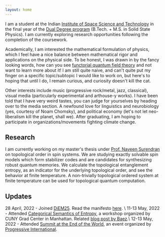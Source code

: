 ```yaml
---
layout: home
---
```



I am a student at the Indian [Institute of Space Science and Technology](https://iist.ac.in/) in the final year of the [Dual Degree program](https://iist.ac.in/admissions/undergraduate/dualdegree) (B.Tech. + M.S. in Solid State Physics). I am currently exploring research opportunities following the completion of the coursework.

Academically, I am interested the mathematical formulation of physics, which I feel have a nice balance between mathematical rigor and applications on the physical side. To be honest, I was drawn in by the fancy looking words, how can you see [functorial quantum field theory](https://ncatlab.org/nlab/show/functorial%20field%20theory) and not want to learn more about it! I am still quite naive, and can't quite put my finger on a specific topic/subtopic I would like to work on, but here's to hoping that until I do, I remain curious, and curiosity doesn't kill the cat.

Other interests include music (progressive rock/metal, jazz, classical), visual media (particularly experimental and arthouse-y works). I have been told that I have very weird tastes, you can judge for yourselves by heading over to the media section. A newfound love for linguistics and neurobiology (yes, courtesy of Noam Chomsky), and political economy (let's not let neo-liberalism kill the planet, shall we). After graduating, I am hoping to participate in organizations/movements fighting climate change.

## Research
I am currently working on my master's thesis under [Prof. Naveen Surendran](https://iist.ac.in/physics/naveen.surendran) on topological order in spin systems. We are studying exactly solvable spin models which form stabilizer codes and are candidates for synthesizing robust quantum memories. We calculate the topological entanglement entropy, as an indicator for the underlying topological order, and see the behavior at finite temperature. A non-trivially topological ordered system at finite temperature can be used for topological quantum computation.

## Updates

28 April, 2022    -     Joined [DiEM25](https://diem25.org/en/). Read the manifesto [here](https://diem25.org/about-us/). \\
11-13 May, 2022   -     Attended [Categorical Semantics of Entropy](https://itsatcuny.org/calendar/220513/scse), a workshop organized by CUNY Grad Center in Manhattan. Related [blog post by Baez](https://johncarlosbaez.wordpress.com/2022/04/19/categorical-semantics-of-entropy/).\\
12-13 May, 2022   -     Attended [Summit at the End of the World](https://www.eventbrite.co.uk/e/summit-at-the-end-of-the-world-tickets-325923153927?keep_tld=1), an event organized by [Progressive International](https://progressive.international/).

<!--
//TODO: update home.html - make a new update page and layout. add a new section for updates which picks out the 5 latest ones from the new update page.
-->
